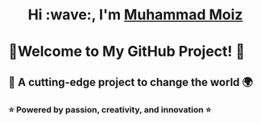 
<h1 align="center">Hi :wave:, I'm <a href="https://rizwanjamal.online" target="blank">
Muhammad Moiz</a></h1>

# 🚀Welcome to My GitHub Project! 🚀

## 🎉 A cutting-edge project to change the world 🌍

### ⭐ Powered by passion, creativity, and innovation ⭐



<!--
**Muhammad-moiz-hub/Muhammad-moiz-hub** is a ✨ _special_ ✨ repository because its `README.md` (this file) appears on your GitHub profile.

Here are some ideas to get you started:

- 🔭 I’m currently working on SMIT (study)
- 🌱 I’m currently learning ...
- 👯 I’m looking to collaborate on ...
- 🤔 I’m looking for help with ...
- 💬 Ask me about ...
- 📫 How to reach me: ...
- 😄 Pronouns: ...
- ⚡ Fun fact: ...
-->
